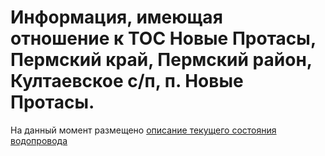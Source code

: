 # Информация, имеющая отношение к ТОС Новые Протасы, Пермский край, Пермский район, Култаевское с/п, п. Новые Протасы.
На данный момент размещено [описание текущего состояния водопровода](https://github.com/GadskyPapa/protasy/edit/master/water.md)
